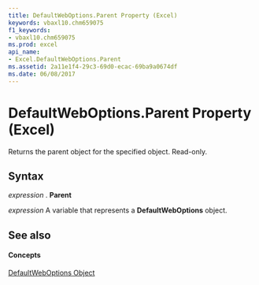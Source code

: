 ```yaml
---
title: DefaultWebOptions.Parent Property (Excel)
keywords: vbaxl10.chm659075
f1_keywords:
- vbaxl10.chm659075
ms.prod: excel
api_name:
- Excel.DefaultWebOptions.Parent
ms.assetid: 2a11e1f4-29c3-69d0-ecac-69ba9a0674df
ms.date: 06/08/2017
---
```



# DefaultWebOptions.Parent Property (Excel)

Returns the parent object for the specified object. Read-only.


## Syntax

 _expression_ . **Parent**

 _expression_ A variable that represents a **DefaultWebOptions** object.


## See also


#### Concepts


[DefaultWebOptions Object](defaultweboptions-object-excel.md)

